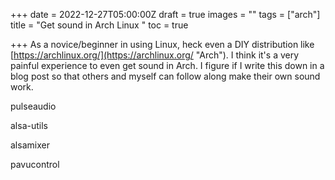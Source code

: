 +++
date = 2022-12-27T05:00:00Z
draft = true
images = ""
tags = ["arch"]
title = "Get sound in Arch Linux "
toc = true

+++
As a novice/beginner in using Linux, heck even a DIY distribution like [https://archlinux.org/](https://archlinux.org/ "Arch"). I think it's a very painful experience to even get sound in Arch. I figure if I write this down in a blog post so that others and myself can follow along make their own sound work.

pulseaudio

alsa-utils

alsamixer

pavucontrol